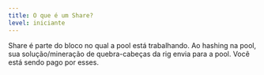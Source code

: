 ```yaml
---
title: O que é um Share?
level: iniciante
---
```


Share é parte do bloco no qual a pool está trabalhando. Ao hashing na pool, sua solução/mineração de quebra-cabeças da rig envia para a pool. Você está sendo pago por esses.
